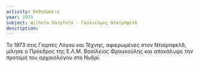 ```yaml
---
activity: Εκδηλώσεις
year: 1973
subject: Wilhelm Dörpfeld - Γουλιέλμος Νταίρπφελδ
description: 
---
```


Το 1973 στις Γιορτές Λόγου και Τέχνης, αφιερωμένες στον Νταίρπφελδ, μίλησε ο Πρόεδρος της Ε.Λ.Μ. Βασίλειος Φραγκούλης και αποκάλυψε την προτομή του αρχαιολόγου στο Νυδρί.
